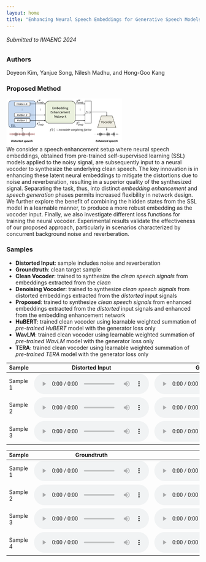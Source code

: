 ```yaml
---
layout: home
title: "Enhancing Neural Speech Embeddings for Generative Speech Models"
---
```

###### Submitted to IWAENC 2024

### Authors

Doyeon Kim, Yanjue Song, Nilesh Madhu, and Hong-Goo Kang

### Proposed Method

<img src="overall.png" width="60%" height="20%" title="px(픽셀) 크기 설정" alt="Proposed framework overview"></img>\
We consider a speech enhancement setup where neural speech embeddings, obtained from pre-trained self-supervised learning (SSL) models applied to the noisy signal, are subsequently input to a neural vocoder to synthesize the underlying clean speech. The key innovation is in enhancing these latent neural embeddings to mitigate the distortions due to noise and reverberation, resulting in a superior quality of the synthesized signal. Separating the task, thus, into distinct _embedding enhancement_ and _speech generation_ phases permits increased flexibility in network design. We further explore the benefit of combining the hidden states from the SSL model in a learnable manner, to produce a more robust embedding as the vocoder input. Finally, we also investigate different loss functions for training the neural vocoder. Experimental results validate the effectiveness of our proposed approach, particularly in scenarios characterized by concurrent background noise and reverberation. 

### Samples
- __Distorted Input__: sample includes noise and reverberation
- __Groundtruth__: clean target sample
- __Clean Vocoder__: trained to synthesize the *clean speech signals* from embeddings extracted from the *clean* 
- __Denoising Vocoder__: trained to synthesize *clean speech signals* from distorted embeddings extracted from the *distorted* input signals 
- __Proposed__: trained to synthesize *clean speech signals* from enhanced embeddings extracted from the *distorted* input signals and enhanced from the embedding enhancement network 
- __HuBERT__: trained clean vocoder using learnable weighted summation of *pre-trained HuBERT* model with the generator loss only 
- __WavLM__: trained clean vocoder using learnable weighted summation of *pre-trained WavLM* model with the generator loss only 
- __TERA__: trained clean vocoder using learnable weighted summation of *pre-trained TERA* model with the generator loss only 

<table>
  <thead>
    <tr>
      <th>Sample</th>
      <th>Distorted Input</th>
      <th>Groundtruth</th>
      <th>Clean Vocoder</th>
      <th>Denoising Vocoder</th>
      <th>Proposed</th>
    </tr>
  </thead>
  <tbody>
    <tr>
      <td>Sample 1</td>
      <td><audio controls  src="samples/distorted_p257_045.wav"> </audio></td>
      <td><audio controls  src="samples/target_p257_045.wav"> </audio></td>
      <td><audio controls  src="samples/cleanvocoder_p257_045.wav"> </audio></td>
      <td><audio controls  src="samples/denoising_p257_045.wav"> </audio></td>
      <td><audio controls  src="samples/proposed_p257_045.wav"> </audio></td>
    </tr>
      <tr>
      <td>Sample 2</td>
      <td><audio controls  src="samples/distorted_p232_287.wav"> </audio></td>
      <td><audio controls  src="samples/target_p232_287.wav"> </audio></td>
      <td><audio controls  src="samples/cleanvocoder_p232_287.wav"> </audio></td>
      <td><audio controls  src="samples/denoising_p232_287.wav"> </audio></td>
      <td><audio controls  src="samples/proposed_p232_287.wav"> </audio></td>
      </tr>
    <tr>
      <td>Sample 3</td>
      <td><audio controls  src="samples/distorted_p257_417.wav"> </audio></td>
      <td><audio controls  src="samples/target_p257_417.wav"> </audio></td>
      <td><audio controls  src="samples/cleanvocoder_p257_417.wav"> </audio></td>
      <td><audio controls  src="samples/denoising_p257_417.wav"> </audio></td>
      <td><audio controls  src="samples/proposed_p257_417.wav"> </audio></td>
    </tr>
  </tbody>
</table>



<table>
  <thead>
    <tr>
      <th>Sample</th>
      <th>Groundtruth</th>
      <th>HuBERT</th>
      <th>WavLM</th>
      <th>TERA</th>
    </tr>
  </thead>
  <tbody>
    <tr>
      <td>Sample 1</td>
      <td><audio controls  src="samples/target_p232_205.wav"></audio></td>
      <td><audio controls  src="samples/hubert_p232_205.wav"></audio></td>
      <td><audio controls  src="samples/wavlm_p232_205.wav"> </audio></td>
      <td><audio controls  src="samples/tera_p232_205.wav"> </audio></td>
    </tr>
    <tr>
      <td>Sample 2</td>
      <td><audio controls  src="samples/target_p232_229.wav"></audio></td>
      <td><audio controls  src="samples/hubert_p232_229.wav"></audio></td>
      <td><audio controls  src="samples/wavlm_p232_229.wav"> </audio></td>
      <td><audio controls  src="samples/tera_p232_229.wav"> </audio></td>
    </tr>
    <tr>
      <td>Sample 3</td>
      <td><audio controls  src="samples/target_p257_225.wav"></audio></td>
      <td><audio controls  src="samples/hubert_p257_225.wav"></audio></td>
      <td><audio controls  src="samples/wavlm_p257_225.wav"> </audio></td>
      <td><audio controls  src="samples/tera_p257_225.wav"> </audio></td>
    </tr>
    <tr>
      <td>Sample 4</td>
      <td><audio controls  src="samples/target_p257_368.wav"></audio></td>
      <td><audio controls  src="samples/hubert_p257_368.wav"></audio></td>
      <td><audio controls  src="samples/wavlm_p257_368.wav"> </audio></td>
      <td><audio controls  src="samples/tera_p257_368.wav"> </audio></td>
    </tr>
  </tbody>
</table>
